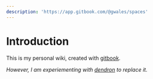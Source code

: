 ```yaml
---
description: 'https://app.gitbook.com/@gwales/spaces'
---
```


# Introduction

This is my personal wiki, created with [gitbook](https://www.gitbook.com).  
  
_However, I am experiementing with_ [_dendron_](https://dendron.so) _to replace it._  


